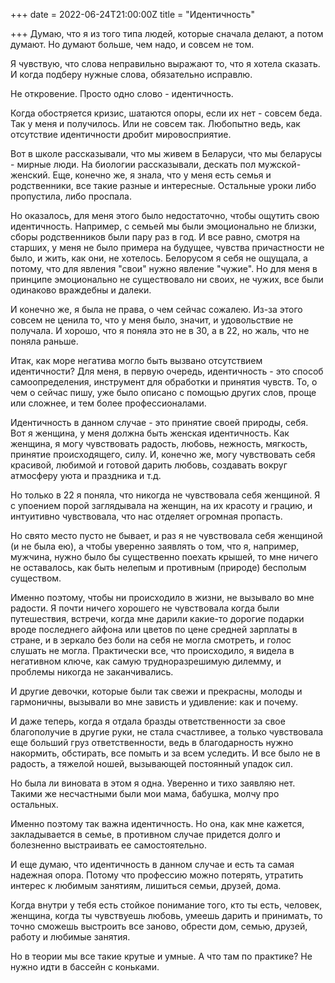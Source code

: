 +++
date = 2022-06-24T21:00:00Z
title = "Идентичность"

+++
Думаю, что я из того типа людей, которые сначала делают, а потом думают. Но думают больше, чем надо, и совсем не том.

Я чувствую, что слова неправильно выражают то, что я хотела сказать. И когда подберу нужные слова, обязательно исправлю.

Не откровение. Просто одно слово - идентичность.

Когда обостряется кризис, шатаются опоры, если их нет - совсем беда. Так у меня и получилось. Или не совсем так. Любопытно ведь, как отсутствие идентичности дробит мировосприятие.

Вот в школе рассказывали, что мы живем в Беларуси, что мы беларусы - мирные люди. На биологии рассказывали, дескать пол мужской-женский. Еще,  конечно же, я знала, что у меня есть семья и родственники, все такие разные и интересные. Остальные уроки  либо пропустила, либо проспала. 

Но оказалось, для меня этого было недостаточно, чтобы ощутить свою идентичность. Например, с семьей мы были эмоционально не близки, сборы родственников были пару раз в год. И все равно, смотря на старших, у меня не было примера на будущее, чувства причастности не было, и жить, как они, не хотелось. Белорусом я себя не ощущала, а потому, что для явления "свои" нужно явление "чужие". Но для меня в принципе эмоционально не существовало ни своих, не чужих, все были одинаково враждебны и далеки. 

И конечно же, я была не права, о чем сейчас сожалею. Из-за этого совсем не ценила то, что у меня было, значит, и удовольствие не получала. И хорошо, что я поняла это не в 30, а в 22, но жаль, что не поняла раньше. 

Итак, как море негатива могло быть вызвано отсутствием идентичности? Для меня, в первую очередь, идентичность - это способ самоопределения, инструмент для обработки и принятия чувств. То, о чем о сейчас пишу, уже было описано с помощью других слов, проще или сложнее, и тем более профессионалами.

Идентичность в данном случае - это принятие своей природы, себя. Вот я женщина, у меня должна быть женская идентичность. Как женщина, я могу чувствовать радость, любовь, нежность, мягкость, принятие происходящего, силу. И, конечно же, могу чувствовать себя красивой, любимой и готовой дарить любовь, создавать вокруг атмосферу уюта и праздника и т.д. 

Но только в 22 я поняла, что никогда не чувствовала себя женщиной. Я с упоением порой заглядывала на женщин, на их красоту и грацию, и интуитивно чувствовала, что нас отделяет огромная пропасть.

Но свято место пусто не бывает, и раз я не чувствовала себя женщиной (и не была ею), а чтобы уверенно заявлять о том, что я, например, мужчина, нужно было бы существенно поехать крышей, то мне ничего не оставалось, как быть нелепым и противным (природе) бесполым существом. 

Именно поэтому, чтобы ни происходило в жизни, не вызывало во мне радости. Я почти ничего хорошего не чувствовала когда были путешествия, встречи, когда мне дарили какие-то дорогие подарки вроде последнего айфона или цветов по цене средней зарплаты в стране, и в зеркало без боли на себя не могла смотреть, и голос слушать не могла. Практически все, что происходило, я видела в негативном ключе, как самую трудноразрешимую дилемму, и проблемы никогда не заканчивались.

И другие девочки, которые были так свежи и прекрасны, молоды и гармоничны, вызывали во мне зависть и удивление: как и почему. 

И даже теперь, когда я отдала бразды ответственности за свое благополучие в другие руки, не стала счастливее, а только чувствовала еще больший груз ответственности, ведь в благодарность нужно накормить, обстирать, все помыть и за всем уследить. И все было не в радость, а тяжелой ношей, вызывающей постоянный упадок сил.

Но была ли виновата в этом я одна. Уверенно и тихо заявляю нет. Такими же несчастными были мои мама, бабушка, молчу про остальных.

Именно поэтому так важна идентичность. Но она, как мне кажется, закладывается в семье, в противном случае придется долго и болезненно выстраивать ее самостоятельно.

И еще думаю, что идентичность в данном случае и есть та самая надежная опора. Потому что профессию можно потерять, утратить интерес к любимым занятиям, лишиться семьи, друзей, дома.

Когда внутри у тебя есть стойкое понимание того, кто ты есть, человек, женщина, когда ты чувствуешь любовь, умеешь дарить и принимать, то точно сможешь выстроить все заново, обрести дом, семью, друзей, работу и любимые занятия.

Но в теории мы все такие крутые и умные. А что там по практике? Не нужно идти в бассейн с коньками. 